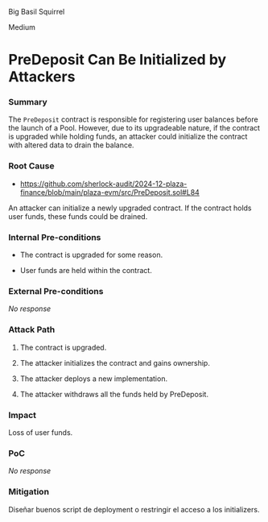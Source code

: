 Big Basil Squirrel

Medium

# PreDeposit Can Be Initialized by Attackers

### Summary

The `PreDeposit` contract is responsible for registering user balances before the launch of a Pool. However, due to its upgradeable nature, if the contract is upgraded while holding funds, an attacker could initialize the contract with altered data to drain the balance.

### Root Cause

* https://github.com/sherlock-audit/2024-12-plaza-finance/blob/main/plaza-evm/src/PreDeposit.sol#L84

An attacker can initialize a newly upgraded contract. If the contract holds user funds, these funds could be drained.

### Internal Pre-conditions

* The contract is upgraded for some reason.

* User funds are held within the contract.

### External Pre-conditions

_No response_

### Attack Path

1. The contract is upgraded.

2. The attacker initializes the contract and gains ownership.

3. The attacker deploys a new implementation.

4. The attacker withdraws all the funds held by PreDeposit.

### Impact

Loss of user funds.

### PoC

_No response_

### Mitigation

Diseñar buenos script de deployment o restringir el acceso a los initializers.